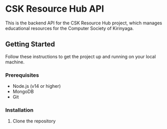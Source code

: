 # CSK Resource Hub API

This is the backend API for the CSK Resource Hub project, which manages educational resources for the Computer Society of Kirinyaga.

## Getting Started

Follow these instructions to get the project up and running on your local machine.

### Prerequisites

- Node.js (v14 or higher)
- MongoDB
- Git

### Installation

1. Clone the repository
